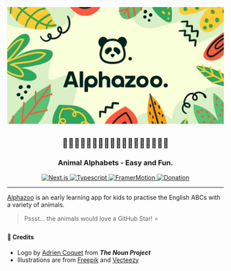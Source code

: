 <div align="center">
    <a href="https://alphazoo.vercel.app">
        <img width="600" src="./public/brand/gh-cover.svg" alt="Alphazoo banner" title="Alphazoo ABC app" />
    </a>

## 🦓🐼🐨🐵🐗🐯🦊🐙🦉🐸🦚🐲🦒🐱🦁🐻🐋🦄

### Animal Alphabets - Easy and Fun.

</div>
<!-- Add badges here -->
<div align="center">
  <a href="https://nextjs.org" title="Visit Next.js" target="_blank">
    <img alt="Next.js" src="https://img.shields.io/badge/-NEXTJS-black?style=for-the-badge&logo=Next.js" />
  </a>
  <a href="https://typescriptlang.org" title="More Typescript" target="_blank">
    <img alt="Typescript" src="https://img.shields.io/badge/TypeScript-007ACC?style=for-the-badge&logo=typescript&logoColor=white" />
  </a>
    <a href="https://framer.com/motion/" title="Framer Motion Docs" target="_blank">
    <img alt="FramerMotion" src="https://img.shields.io/badge/Framer_Motion-1A1A1A?style=for-the-badge&logo=framer&logoColor=AA22EE" />
  </a>
    <a href="https://www.buymeacoffee.com/elitenoire" title="Support Me" target="_blank">
    <img alt="Donation" src="https://img.shields.io/badge/Buy_Me_A_Coffee-FFCB47?style=for-the-badge&logo=buy-me-a-coffee&logoColor=black" />
  </a>
</div>

---

[Alphazoo](https://alphazoo.vercel.app) is an early learning app for kids to
practise the English ABCs with a variety of animals.

> Pssst... the animals would love a GitHub Star! ⭐

#### 💯 Credits

- Logo by [Adrien Coquet](https://thenounproject.com/coquet_adrien/) from _**The Noun Project**_
- Illustrations are from [Freepik](https://www.freepik.com/) and [Vecteezy](https://www.vecteezy.com/)
